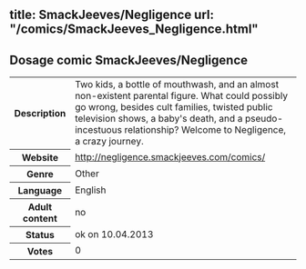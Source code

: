 title: SmackJeeves/Negligence
url: "/comics/SmackJeeves_Negligence.html"
---
Dosage comic SmackJeeves/Negligence
-----------------------------------------

<table class="comicinfo">
<tr>
<th>Description</th><td>Two kids, a bottle of mouthwash, and an almost non-existent parental figure. What could possibly go wrong, besides cult families, twisted public television shows, a baby's death, and a pseudo-incestuous relationship? Welcome to Negligence, a crazy journey.</td>
</tr>
<tr>
<th>Website</th><td><a href="http://negligence.smackjeeves.com/comics/">http://negligence.smackjeeves.com/comics/</a></td>
</tr>
<tr>
<th>Genre</th><td>Other</td>
</tr>
<tr>
<th>Language</th><td>English</td>
</tr>
<tr>
<th>Adult content</th><td>no</td>
</tr>
<tr>
<th>Status</th><td>ok on 10.04.2013</td>
</tr>
<tr>
<th>Votes</th><td>0</div></td>
</tr>
</table>
